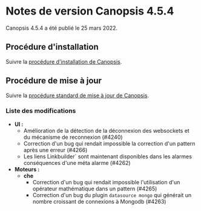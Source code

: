 # Notes de version Canopsis 4.5.4

Canopsis 4.5.4 a été publié le 25 mars 2022.

## Procédure d'installation

Suivre la [procédure d'installation de Canopsis](../guide-administration/installation/index.md).

## Procédure de mise à jour

Suivre la [procédure standard de mise à jour de Canopsis](../guide-administration/mise-a-jour/index.md).

### Liste des modifications

*  **UI :**
    * Amélioration de la détection de la déconnexion des websockets et du mécanisme de reconnexion (#4240)
    * Correction d'un bug qui rendait impossible la correction d'un pattern après une erreur (#4266)
    * Les liens ̀Linkbuilder` sont maintenant disponibles dans les alarmes conséquences d'une méta alarme (#4262)
*  **Moteurs :**
    * **che**
        * Correction d'un bug qui rendait impossible l'utilisation d'un opérateur mathématique dans un pattern (#4265)
        * Correction d'un bug du plugin `datasource mongo` qui générait un nombre croissant de connexions à Mongodb (#4263)
